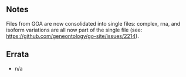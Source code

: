 
## Notes

Files from GOA are now consolidated into single files: complex, rna, and isoform variations are all now part of the single file (see: https://github.com/geneontology/go-site/issues/2214).

## Errata

* n/a
